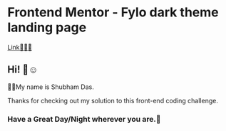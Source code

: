 # Frontend Mentor - Fylo dark theme landing page

[Link👨‍💻🔗]()

## Hi! 👋☺️

🧑‍💻My name is Shubham Das.

Thanks for checking out my solution to this front-end coding challenge.

### Have a Great Day/Night wherever you are.🤗